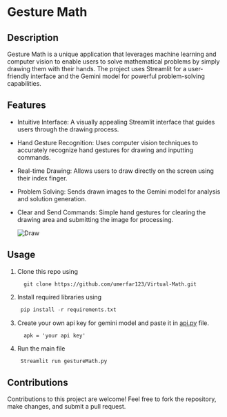 # Gesture Math

## Description

Gesture Math is a unique application that leverages machine learning and computer vision to enable users to solve mathematical problems by simply drawing them with their hands. 
The project uses Streamlit for a user-friendly interface and the Gemini model for powerful problem-solving capabilities.

## Features


* Intuitive Interface: A visually appealing Streamlit interface that guides users through the drawing process.
* Hand Gesture Recognition: Uses computer vision techniques to accurately recognize hand gestures for drawing and inputting commands.
* Real-time Drawing: Allows users to draw directly on the screen using their index finger.
* Problem Solving: Sends drawn images to the Gemini model for analysis and solution generation.
* Clear and Send Commands: Simple hand gestures for clearing the drawing area and submitting the image for processing.

  ![Draw](https://github.com/user-attachments/assets/1093f057-0a13-46a7-85d2-bfe3bf9a5cfd)

## Usage

1. Clone this repo using

   ```
     git clone https://github.com/umerfar123/Virtual-Math.git
   ```
2. Install required libraries using

   ```python
    pip install -r requirements.txt
   ```
3. Create your own api key for gemini model and paste it in [api.py](https://github.com/umerfar123/Virtual-Math/blob/main/api.py) file.

   ```
     apk = 'your api key'
   ```
4. Run the main file

   ```python
    Streamlit run gestureMath.py
   ```

## Contributions
Contributions to this project are welcome! Feel free to fork the repository, make changes, and submit a pull request.
